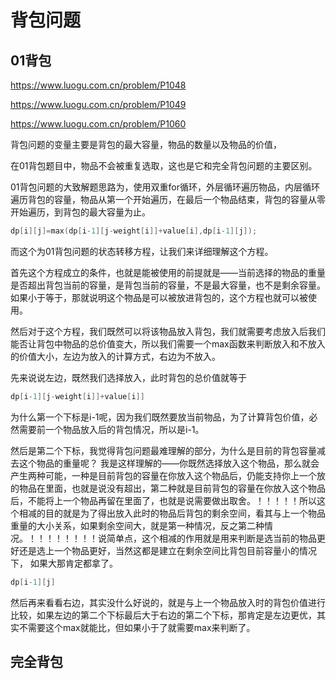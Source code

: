 # 背包问题

## 01背包

https://www.luogu.com.cn/problem/P1048

https://www.luogu.com.cn/problem/P1049

https://www.luogu.com.cn/problem/P1060

背包问题的变量主要是背包的最大容量，物品的数量以及物品的价值，

在01背包题目中，物品不会被重复选取，这也是它和完全背包问题的主要区别。

01背包问题的大致解题思路为，使用双重for循环，外层循环遍历物品，内层循环遍历背包的容量，物品从第一个开始遍历，在最后一个物品结束，背包的容量从零开始遍历，到背包的最大容量为止。

```c++
dp[i][j]=max(dp[i-1][j-weight[i]]+value[i],dp[i-1][j]);
```

而这个为01背包问题的状态转移方程，让我们来详细理解这个方程。

首先这个方程成立的条件，也就是能被使用的前提就是——当前选择的物品的重量是否超出背包当前的容量，是背包当前的容量，不是最大容量，也不是剩余容量。如果小于等于，那就说明这个物品是可以被放进背包的，这个方程也就可以被使用。

然后对于这个方程，我们既然可以将该物品放入背包，我们就需要考虑放入后我们能否让背包中物品的总价值变大，所以我们需要一个max函数来判断放入和不放入的价值大小，左边为放入的计算方式，右边为不放入。

先来说说左边，既然我们选择放入，此时背包的总价值就等于

```c++
dp[i-1][j-weight[i]]+value[i]]
```

为什么第一个下标是i-1呢，因为我们既然要放当前物品，为了计算背包价值，必然需要前一个物品放入后的背包情况，所以是i-1。

然后是第二个下标，我觉得背包问题最难理解的部分，为什么是目前的背包容量减去这个物品的重量呢？ 我是这样理解的——你既然选择放入这个物品，那么就会产生两种可能，一种是目前背包的容量在你放入这个物品后，仍能支持你上一个放的物品在里面，也就是说没有超出，第二种就是目前背包的容量在你放入这个物品后，不能将上一个物品再留在里面了，也就是说需要做出取舍。！！！！！所以这个相减的目的就是为了得出放入此时的物品后背包的剩余空间，看其与上一个物品重量的大小关系，如果剩余空间大，就是第一种情况，反之第二种情况。！！！！！！！！说简单点，这个相减的作用就是用来判断是选当前的物品更好还是选上一个物品更好，当然这都是建立在剩余空间比背包目前容量小的情况下， 如果大那肯定都拿了。

```c++
dp[i-1][j]
```

然后再来看看右边，其实没什么好说的，就是与上一个物品放入时的背包价值进行比较，如果左边的第二个下标最后大于右边的第二个下标，那肯定是左边更优，其实不需要这个max就能比，但如果小于了就需要max来判断了。

## 完全背包

